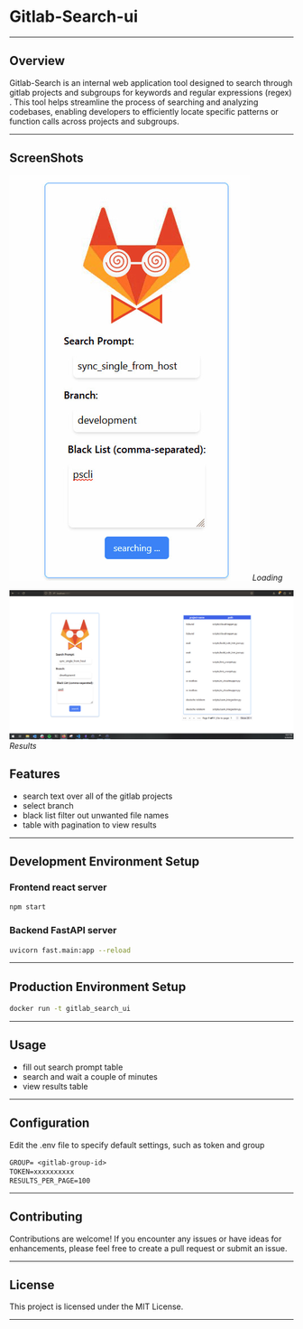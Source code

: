 # Gitlab-Search-ui
---
## Overview


Gitlab-Search is an internal  web application tool designed to search through gitlab projects and subgroups for keywords and regular expressions (regex) . This tool helps streamline the process of searching and analyzing codebases, enabling developers to efficiently locate specific patterns or function calls across projects and subgroups.


---
## ScreenShots

![Loading](loading.jpg)
*Loading*

![Loading](results.jpg)
*Results*
## Features
- search text over all of the gitlab projects
- select branch
- black list filter out unwanted file names
- table with pagination to view results
---

## Development Environment Setup

### Frontend react server
```bash
npm start
```
### Backend FastAPI server
```bash
uvicorn fast.main:app --reload
```
---
## Production Environment Setup
```bash
docker run -t gitlab_search_ui
```
---
## Usage
- fill out search prompt table 
- search and wait a couple of minutes
- view results table

---
## Configuration

Edit the .env file to specify default settings, such as token and group

```env
GROUP= <gitlab-group-id>
TOKEN=xxxxxxxxxx
RESULTS_PER_PAGE=100
```
---
## Contributing

Contributions are welcome! If you encounter any issues or have ideas for enhancements, please feel free to create a pull request or submit an issue.

---
## License

This project is licensed under the MIT License.

---


